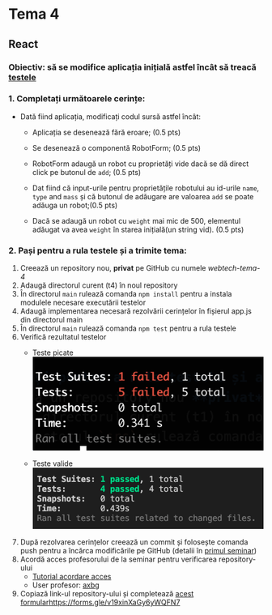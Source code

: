 # Tema 4

## React

### Obiectiv: să se modifice aplicația inițială astfel încât să treacă [testele](./main/src/tests/)

### 1. Completați următoarele cerințe:
- Dată fiind aplicația, modificați codul sursă astfel încât:
    - Aplicația se desenează fără eroare; (0.5 pts)
    
    - Se desenează o componentă RobotForm; (0.5 pts)
    
    - RobotForm adaugă un robot cu proprietăți vide dacă se dă direct click pe butonul de `add`; (0.5 pts)
    
    - Dat fiind că input-urile pentru proprietățile robotului au id-urile `name`, `type` and `mass` și că butonul de adăugare are valoarea `add` se poate adăuga un robot;(0.5 pts)
    
    - Dacă se adaugă un robot cu `weight` mai mic de 500, elementul adăugat va avea `weight` în starea inițială(un string vid). (0.5 pts)

### 2. Pași pentru a rula testele și a trimite tema:
1. Creează un repository nou, **privat** pe GitHub cu numele *webtech-tema-4*
2. Adaugă directorul curent (t4) în noul repository
3. În directorul `main` rulează comanda `npm install` pentru a instala modulele necesare executării testelor
4. Adaugă implementarea necesară rezolvării cerințelor în fișierul app.js din directorul main
5. În directorul `main` rulează comanda `npm test` pentru a rula testele
6. Verifică rezultatul testelor
    - Teste picate
        ![Rulare teste](../t1/assets/teste-bad.png)

    - Teste valide
        ![Rulare teste](../t1/assets/teste-good.png)
7. După rezolvarea cerințelor creează un commit și folosește comanda push pentru a încărca modificările pe GitHub (detalii în [primul seminar](./../s1/README.md))
8. Acordă acces profesorului de la seminar pentru verificarea repository-ului
    - [Tutorial acordare acces](https://docs.github.com/en/account-and-profile/setting-up-and-managing-your-personal-account-on-github/managing-access-to-your-personal-repositories/inviting-collaborators-to-a-personal-repository)
    - User profesor: [axbg](https://github.com/axbg)
9. Copiază link-ul repository-ului și completează [acest formular]()https://forms.gle/v19xinXaGy6yWQFN7